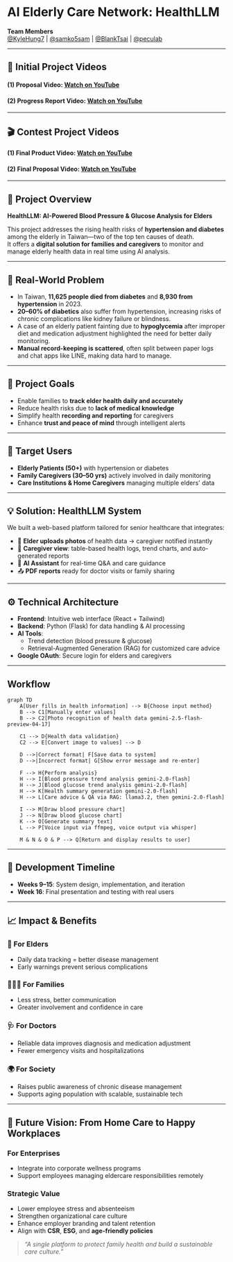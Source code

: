 # AI Elderly Care Network: HealthLLM

**Team Members**  
[@KyleHung7](https://github.com/KyleHung7) | [@samko5sam](https://github.com/samko5sam) | [@BlankTsai](https://github.com/BlankTsai) | [@peculab](https://github.com/peculab)

---
## 🎥 Initial Project Videos  
#### **(1) Proposal Video:** [Watch on YouTube](https://youtu.be/FfFTi43dxN8)  
#### **(2) Progress Report Video:** [Watch on YouTube](https://youtu.be/rVCsg0ngz98)
---
## 🎬 Contest Project Videos  
#### **(1)  Final Product Video:** [Watch on YouTube](https://youtu.be/pasdptc12KI) 
#### **(2)  Final Proposal Video:** [Watch on YouTube](https://youtu.be/20EEMxKKD0s)
---

## 🧠 Project Overview

**HealthLLM: AI-Powered Blood Pressure & Glucose Analysis for Elders**

This project addresses the rising health risks of **hypertension and diabetes** among the elderly in Taiwan—two of the top ten causes of death.  
It offers a **digital solution for families and caregivers** to monitor and manage elderly health data in real time using AI analysis.

---

## 🚨 Real-World Problem

- In Taiwan, **11,625 people died from diabetes** and **8,930 from hypertension** in 2023.
- **20–60% of diabetics** also suffer from hypertension, increasing risks of chronic complications like kidney failure or blindness.
- A case of an elderly patient fainting due to **hypoglycemia** after improper diet and medication adjustment highlighted the need for better daily monitoring.
- **Manual record-keeping is scattered**, often split between paper logs and chat apps like LINE, making data hard to manage.

---

## 🎯 Project Goals

- Enable families to **track elder health daily and accurately**
- Reduce health risks due to **lack of medical knowledge**
- Simplify health **recording and reporting** for caregivers
- Enhance **trust and peace of mind** through intelligent alerts

---

## 👥 Target Users

- **Elderly Patients (50+)** with hypertension or diabetes  
- **Family Caregivers (30–50 yrs)** actively involved in daily monitoring  
- **Care Institutions & Home Caregivers** managing multiple elders' data  

---

## 💡 Solution: HealthLLM System

We built a web-based platform tailored for senior healthcare that integrates:

- 📸 **Elder uploads photos** of health data → caregiver notified instantly  
- 📝 **Caregiver view**: table-based health logs, trend charts, and auto-generated reports  
- 🤖 **AI Assistant** for real-time Q&A and care guidance  
- 📤 **PDF reports** ready for doctor visits or family sharing  

---

## ⚙️ Technical Architecture

- **Frontend**: Intuitive web interface (React + Tailwind)  
- **Backend**: Python (Flask) for data handling & AI processing  
- **AI Tools**:
  - Trend detection (blood pressure & glucose)
  - Retrieval-Augmented Generation (RAG) for customized care advice  
- **Google OAuth**: Secure login for elders and caregivers

---
## Workflow

```mermaid
graph TD
    A[User fills in health information] --> B{Choose input method}
    B --> C1[Manually enter values]
    B --> C2[Photo recognition of health data gemini-2.5-flash-preview-04-17]
    
    C1 --> D{Health data validation}
    C2 --> E[Convert image to values] --> D

    D -->|Correct format| F[Save data to system]
    D -->|Incorrect format| G[Show error message and re-enter]

    F --> H{Perform analysis}
    H --> I[Blood pressure trend analysis gemini-2.0-flash]
    H --> J[Blood glucose trend analysis gemini-2.0-flash]
    H --> K[Health summary generation gemini-2.0-flash]
    H --> L[Care advice & QA via RAG: llama3.2, then gemini-2.0-flash]

    I --> M[Draw blood pressure chart]
    J --> N[Draw blood glucose chart]
    K --> O[Generate summary text]
    L --> P[Voice input via ffmpeg, voice output via whisper]

    M & N & O & P --> Q[Return and display results to user]
```

---
## 📅 Development Timeline

- **Weeks 9–15**: System design, implementation, and iteration  
- **Week 16**: Final presentation and testing with real users  

---

## 📈 Impact & Benefits

### 👴 For Elders  
- Daily data tracking = better disease management  
- Early warnings prevent serious complications  

### 👨‍👩‍👧 For Families  
- Less stress, better communication  
- Greater involvement and confidence in care  

### 🩺 For Doctors  
- Reliable data improves diagnosis and medication adjustment  
- Fewer emergency visits and hospitalizations  

### 🌍 For Society  
- Raises public awareness of chronic disease management  
- Supports aging population with scalable, sustainable tech  

---

## 🔮 Future Vision: From Home Care to Happy Workplaces

### For Enterprises  
- Integrate into corporate wellness programs  
- Support employees managing eldercare responsibilities remotely  

### Strategic Value  
- Lower employee stress and absenteeism  
- Strengthen organizational care culture  
- Enhance employer branding and talent retention  
- Align with **CSR**, **ESG**, and **age-friendly policies**

> _“A single platform to protect family health and build a sustainable care culture.”_


